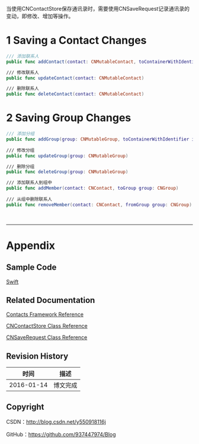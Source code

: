 当使用CNContactStore保存通讯录时，需要使用CNSaveRequest记录通讯录的变动，即修改、增加等操作。

# 1 Saving a Contact Changes

```swift
/// 添加联系人
public func addContact(contact: CNMutableContact, toContainerWithIdentifier identifier: String?)

/// 修改联系人
public func updateContact(contact: CNMutableContact)

/// 删除联系人
public func deleteContact(contact: CNMutableContact)
```

# 2 Saving Group Changes

```swift
/// 添加分组
public func addGroup(group: CNMutableGroup, toContainerWithIdentifier identifier: String?)
 
/// 修改分组
public func updateGroup(group: CNMutableGroup)

/// 删除分组
public func deleteGroup(group: CNMutableGroup)

/// 添加联系人到组中
public func addMember(contact: CNContact, toGroup group: CNGroup)
 
/// 从组中删除联系人
public func removeMember(contact: CNContact, fromGroup group: CNGroup)
```

&#160;

----------

# Appendix

## Sample Code

[Swift](https://github.com/937447974/Swift)

## Related Documentation

[Contacts Framework Reference](https://developer.apple.com/library/ios/documentation/Contacts/Reference/Contacts_Framework/index.html)

[CNContactStore Class Reference](https://developer.apple.com/library/ios/documentation/Contacts/Reference/CNContactStore_Class/index.html)

[CNSaveRequest Class Reference](https://developer.apple.com/library/ios/documentation/Contacts/Reference/CNSaveRequest_Class/index.html)

## Revision History

| 时间 | 描述 |
| ---- | ---- |
| 2016-01-14 | 博文完成 |

## Copyright

CSDN：http://blog.csdn.net/y550918116j

GitHub：https://github.com/937447974/Blog